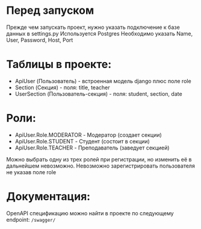 # Перед запуском
Прежде чем запускать проект, нужно указать подключение к базе данных в settings.py
Используется Postgres
Необходимо указать Name, User, Password, Host, Port


# Таблицы в проекте:

- ApiUser (Пользователь) - встроенная модель django плюс поле role
- Section (Секция) - поля: title, teacher
- UserSection (Пользователь-секция) - поля: student, section, date


# Роли:
- ApiUser.Role.MODERATOR - Модератор (создает секции)
- ApiUser.Role.STUDENT - Студент (состоит в секции)
- ApiUser.Role.TEACHER - Преподаватель (заведует секцией)

Можно выбрать одну из трех ролей при регистрации, но изменить её в дальнейшем невозможно.
Невозможно зарегистрировать пользователя не указав поле role

# Документация:
OpenAPI спецификацию можно найти в проекте по следующему endpoint: `/swagger/`
